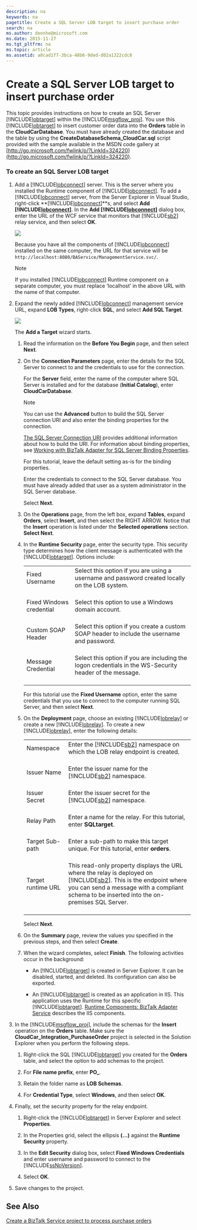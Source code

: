 ```yaml
---
description: na
keywords: na
pagetitle: Create a SQL Server LOB target to insert purchase order
search: na
ms.author: deonhe@microsoft.com
ms.date: 2015-11-27
ms.tgt_pltfrm: na
ms.topic: article
ms.assetid: a8cad1f7-3bca-48b6-9ded-d02a1322cdc8
---
```

# Create a SQL Server LOB target to insert purchase order
This topic provides instructions on how to create an SQL Server [!INCLUDE[lobtarget](/Token/lobtarget_md.md)] within the [!INCLUDE[msgflow_proj](/Token/msgflow_proj_md.md)]. You use this [!INCLUDE[lobtarget](/Token/lobtarget_md.md)] to insert customer order data into the **Orders** table in the **CloudCarDatabase**. You must have already created the database and the table by using the **CreateDatabaseSchema_CloudCar.sql** script provided with the sample available in the MSDN code gallery at [http://go.microsoft.com/fwlink/p/?LinkId=324220](http://go.microsoft.com/fwlink/p/?LinkId=324220).

### To create an SQL Server LOB target

1. Add a [!INCLUDE[lobconnect](/Token/lobconnect_md.md)] server. This is the server where you installed the Runtime component of [!INCLUDE[lobconnect](/Token/lobconnect_md.md)]. To add a [!INCLUDE[lobconnect](/Token/lobconnect_md.md)] server, from the Server Explorer in Visual Studio, right-click **[!INCLUDE[lobconnect](/Token/lobconnect_md.md)]**s, and select **Add [!INCLUDE[lobconnect](/Token/lobconnect_md.md)]**. In the **Add [!INCLUDE[lobconnect](/Token/lobconnect_md.md)]** dialog box, enter the URL of the WCF service that monitors that [!INCLUDE[sb2](/Token/sb2_md.md)] relay service, and then select **OK**.

   ![](/Image/AFINT_PG_AddSBServer.gif)

   Because you have all the components of [!INCLUDE[lobconnect](/Token/lobconnect_md.md)] installed on the same computer, the URL for that service will be `http://localhost:8080/BAService/ManagementService.svc/`.

   > [!NOTE]
   > If you installed [!INCLUDE[lobconnect](/Token/lobconnect_md.md)] Runtime component on a separate computer, you must replace ‘localhost’ in the above URL with the name of that computer.

2. Expand the newly added [!INCLUDE[lobconnect](/Token/lobconnect_md.md)] management service URL, expand **LOB Types**, right-click **SQL**, and select **Add SQL Target**.

   ![](/Image/FFBridge-AddSQLTarget.gif)

   The **Add a Target** wizard starts.

   1. Read the information on the **Before You Begin** page, and then select **Next**.

   2. On the **Connection Parameters** page, enter the details for the SQL Server to connect to and the credentials to use for the connection.

      For the **Server** field, enter the name of the computer where SQL Server is installed and for the database (**Initial Catalog**), enter **CloudCarDatabase**.

      > [!NOTE]
      > You can use the **Advanced** button to build the SQL Server connection URI and also enter the binding properties for the connection.
      > 
      > [The SQL Server Connection URI](http://go.microsoft.com/fwlink/p/?LinkId=228970) provides additional information about how to build the URI. For information about binding properties, see [Working with BizTalk Adapter for SQL Server Binding Properties](http://go.microsoft.com/fwlink/p/?LinkId=228971).
      > 
      > For this tutorial, leave the default setting as-is for the binding properties.

      Enter the credentials to connect to the SQL Server database. You must have already added that user as a system administrator in the SQL Server database.

      Select **Next**.

   3. On the **Operations** page, from the left box, expand **Tables**, expand **Orders**, select **Insert**, and then select the RIGHT ARROW. Notice that the **Insert** operation is listed under the **Selected operations** section. **Select Next**.

   4. In the **Runtime Security** page, enter the security type. This security type determines how the client message is authenticated with the [!INCLUDE[lobtarget](/Token/lobtarget_md.md)]. Options include:

      |||
      |-|-|
      |Fixed Username <br /> <br />|Select this option if you are using a username and password created locally on the LOB system. <br /> <br />|
      |Fixed Windows credential <br /> <br />|Select this option to use a Windows domain account. <br /> <br />|
      |Custom SOAP Header <br /> <br />|Select this option if you create a custom SOAP header to include the username and password. <br /> <br />|
      |Message Credential <br /> <br />|Select this option if you are including the logon credentials in the WS-Security header of the message. <br /> <br />|
      For this tutorial use the **Fixed Username** option, enter the same credentials that you use to connect to the computer running SQL Server, and then select **Next**.

   5. On the **Deployment** page, choose an existing [!INCLUDE[lobrelay](/Token/lobrelay_md.md)] or create a new [!INCLUDE[lobrelay](/Token/lobrelay_md.md)]. To create a new [!INCLUDE[lobrelay](/Token/lobrelay_md.md)], enter the following details:

      |||
      |-|-|
      |Namespace <br /> <br />|Enter the [!INCLUDE[sb2](/Token/sb2_md.md)] namespace on which the LOB relay endpoint is created. <br /> <br />|
      |Issuer Name <br /> <br />|Enter the issuer name for the [!INCLUDE[sb2](/Token/sb2_md.md)] namespace. <br /> <br />|
      |Issuer Secret <br /> <br />|Enter the issuer secret for the [!INCLUDE[sb2](/Token/sb2_md.md)] namespace. <br /> <br />|
      |Relay Path <br /> <br />|Enter a name for the relay. For this tutorial, enter **SQLtarget**. <br /> <br />|
      |Target Sub-path <br /> <br />|Enter a sub-path to make this target unique. For this tutorial, enter **orders**. <br /> <br />|
      |Target runtime URL <br /> <br />|This read-only property displays the URL where the relay is deployed on [!INCLUDE[sb2](/Token/sb2_md.md)]. This is the endpoint where you can send a message with a compliant schema to be inserted into the on-premises SQL Server. <br /> <br />|
      Select **Next**.

   6. On the **Summary** page, review the values you specified in the previous steps, and then select **Create**.

   7. When the wizard completes, select **Finish**. The following activities occur in the background:

      - An [!INCLUDE[lobtarget](/Token/lobtarget_md.md)] is created in Server Explorer. It can be disabled, started, and deleted. Its configuration can also be exported.

      - An [!INCLUDE[lobtarget](/Token/lobtarget_md.md)] is created as an application in IIS. This application uses the Runtime for this specific [!INCLUDE[lobtarget](/Token/lobtarget_md.md)]. [Runtime Components: BizTalk Adapter Service](/Topic/Runtime_Components__BizTalk_Adapter_Service.md) describes the IIS components.

3. In the [!INCLUDE[msgflow_proj](/Token/msgflow_proj_md.md)], include the schemas for the **Insert** operation on the **Orders** table. Make sure the **CloudCar_Integration_PurchaseOrder** project is selected in the Solution Explorer when you perform the following steps.

   1. Right-click the SQL [!INCLUDE[lobtarget](/Token/lobtarget_md.md)] you created for the **Orders** table, and select the option to add schemas to the project.

   2. For **File name prefix**, enter **PO_**.

   3. Retain the folder name as **LOB Schemas**.

   4. For **Credential Type**, select **Windows**, and then select **OK**.

4. Finally, set the security property for the relay endpoint.

   1. Right-click the [!INCLUDE[lobtarget](/Token/lobtarget_md.md)] in Server Explorer and select **Properties**.

   2. In the Properties grid, select the ellipsis **(…)** against the **Runtime Security** property.

   3. In the **Edit Security** dialog box, select **Fixed Windows Credentials** and enter username and password to connect to the [!INCLUDE[ssNoVersion](/Token/ssNoVersion_md.md)].

   4. Select **OK**.

5. Save changes to the project.

## See Also
[Create a BizTalk Service project to process purchase orders](/Topic/Create_a_BizTalk_Service_project_to_process_purchase_orders.md)

